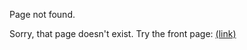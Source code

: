 Page not found. 

Sorry, that page doesn't exist. Try the front page:  <a href="http://alba-english.org"> (link) </a>